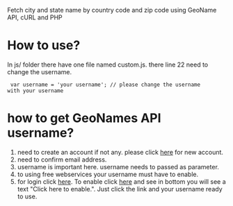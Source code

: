 Fetch city and state name by country code and zip code using GeoName API, cURL and PHP

# How to use?
In js/ folder there have one file named custom.js. there line 22 need to change the username.

<code> var username = 'your username'; // please change the username with your username </code>

# how to get GeoNames API username?
1. need to create an account if not any. please click <a href="https://goo.gl/TDPPaM" target="_blank">here</a> for new account.
2. need to confirm email address.
3. username is important here. username needs to passed as parameter.
4. to using free webservices your username must have to enable.
5. for login click <a href="https://goo.gl/TDPPaM" target="_blank">here</a>. To enable click <a href="https://goo.gl/cedrPS" target="_blank">here</a> and see in bottom you will see a text "Click here to enable.". Just click the link and your username ready to use.
